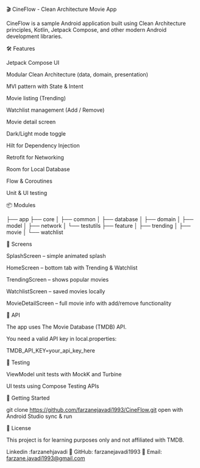 🎬 CineFlow - Clean Architecture Movie App

CineFlow is a sample Android application built using Clean Architecture principles, Kotlin, Jetpack Compose, and other modern Android development libraries.

🛠️ Features

Jetpack Compose UI

Modular Clean Architecture (data, domain, presentation)

MVI pattern with State & Intent

Movie listing (Trending)

Watchlist management (Add / Remove)

Movie detail screen

Dark/Light mode toggle

Hilt for Dependency Injection

Retrofit for Networking

Room for Local Database

Flow & Coroutines

Unit & UI testing

📦 Modules

├── app
├── core
│   ├── common
│   ├── database
│   ├── domain
│   ├── model
│   ├── network
│   └── testutils
├── feature
│   ├── trending
│   ├── movie
│   └── watchlist

📱 Screens

SplashScreen – simple animated splash

HomeScreen – bottom tab with Trending & Watchlist

TrendingScreen – shows popular movies

WatchlistScreen – saved movies locally

MovieDetailScreen – full movie info with add/remove functionality

🔑 API

The app uses The Movie Database (TMDB) API.

You need a valid API key in local.properties:

TMDB_API_KEY=your_api_key_here

🧪 Testing

ViewModel unit tests with MockK and Turbine

UI tests using Compose Testing APIs


🚀 Getting Started

git clone https://github.com/farzanejavadi1993/CineFlow.git
open with Android Studio
sync & run

📄 License

This project is for learning purposes only and not affiliated with TMDB.

Linkedin :farzanehjavadi 
💛 GitHub: farzanejavadi1993 
📩 Email: farzane.javadi1993@gmail.com



